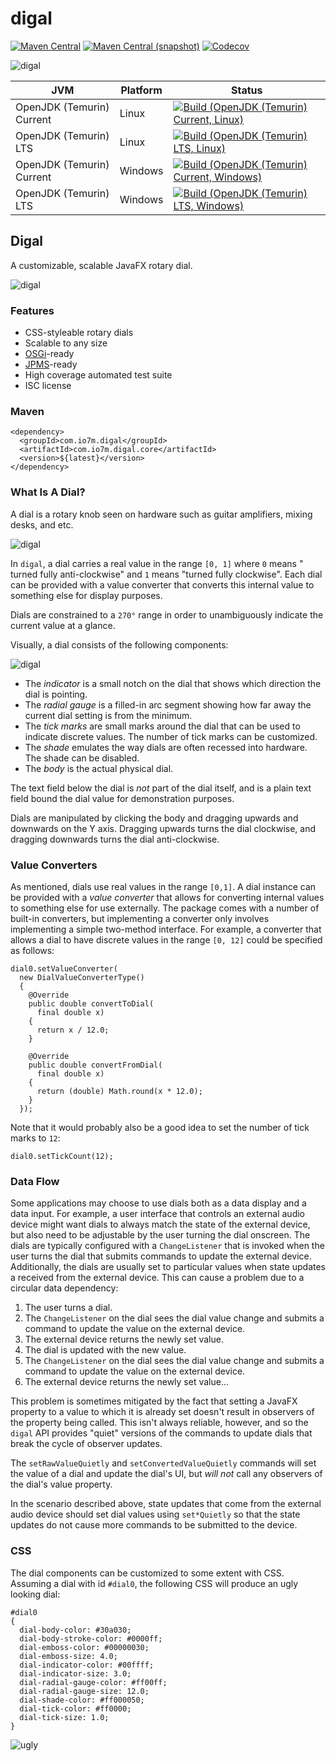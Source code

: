 digal
===

[![Maven Central](https://img.shields.io/maven-central/v/com.io7m.digal/com.io7m.digal.svg?style=flat-square)](http://search.maven.org/#search%7Cga%7C1%7Cg%3A%22com.io7m.digal%22)
[![Maven Central (snapshot)](https://img.shields.io/nexus/s/https/s01.oss.sonatype.org/com.io7m.digal/com.io7m.digal.svg?style=flat-square)](https://s01.oss.sonatype.org/content/repositories/snapshots/com/io7m/digal/)
[![Codecov](https://img.shields.io/codecov/c/github/io7m/digal.svg?style=flat-square)](https://codecov.io/gh/io7m/digal)

![digal](./src/site/resources/digal.jpg?raw=true)

| JVM | Platform | Status |
|-----|----------|--------|
| OpenJDK (Temurin) Current | Linux | [![Build (OpenJDK (Temurin) Current, Linux)](https://img.shields.io/github/actions/workflow/status/io7m/digal/main.linux.temurin.current.yml)](https://github.com/io7m/digal/actions?query=workflow%3Amain.linux.temurin.current)|
| OpenJDK (Temurin) LTS | Linux | [![Build (OpenJDK (Temurin) LTS, Linux)](https://img.shields.io/github/actions/workflow/status/io7m/digal/main.linux.temurin.lts.yml)](https://github.com/io7m/digal/actions?query=workflow%3Amain.linux.temurin.lts)|
| OpenJDK (Temurin) Current | Windows | [![Build (OpenJDK (Temurin) Current, Windows)](https://img.shields.io/github/actions/workflow/status/io7m/digal/main.windows.temurin.current.yml)](https://github.com/io7m/digal/actions?query=workflow%3Amain.windows.temurin.current)|
| OpenJDK (Temurin) LTS | Windows | [![Build (OpenJDK (Temurin) LTS, Windows)](https://img.shields.io/github/actions/workflow/status/io7m/digal/main.windows.temurin.lts.yml)](https://github.com/io7m/digal/actions?query=workflow%3Amain.windows.temurin.lts)|

## Digal

A customizable, scalable JavaFX rotary dial.

![digal](src/site/resources/dial0.png)

### Features

* CSS-styleable rotary dials
* Scalable to any size
* [OSGi](http://www.osgi.org)-ready
* [JPMS](https://en.wikipedia.org/wiki/Java_Platform_Module_System)-ready
* High coverage automated test suite
* ISC license

### Maven

```
<dependency>
  <groupId>com.io7m.digal</groupId>
  <artifactId>com.io7m.digal.core</artifactId>
  <version>${latest}</version>
</dependency>
```

### What Is A Dial?

A dial is a rotary knob seen on hardware such as guitar amplifiers, mixing
desks, and etc.

![digal](src/site/resources/desk.jpg)

In `digal`, a dial carries a real value in the range `[0, 1]` where `0` means "
turned fully anti-clockwise" and `1` means "turned fully clockwise". Each dial
can be provided with a value converter that converts this internal value to
something else for display purposes.

Dials are constrained to a `270°` range in order to unambiguously indicate the
current value at a glance.

Visually, a dial consists of the following components:

![digal](src/site/resources/dial1.png)

* The _indicator_ is a small notch on the dial that shows which direction the
  dial is pointing.
* The _radial gauge_ is a filled-in arc segment showing how far away the current
  dial setting is from the minimum.
* The _tick marks_ are small marks around the dial that can be used to indicate
  discrete values. The number of tick marks can be customized.
* The _shade_ emulates the way dials are often recessed into hardware. The shade
  can be disabled.
* The _body_ is the actual physical dial.

The text field below the dial is _not_ part of the dial itself, and is a plain
text field bound the dial value for demonstration purposes.

Dials are manipulated by clicking the body and dragging upwards and downwards
on the Y axis. Dragging upwards turns the dial clockwise, and dragging downwards
turns the dial anti-clockwise.

### Value Converters

As mentioned, dials use real values in the range `[0,1]`. A dial instance
can be provided with a _value converter_ that allows for converting internal
values to something else for use externally. The package comes with a number
of built-in converters, but implementing a converter only involves implementing
a simple two-method interface. For example, a converter that allows a dial
to have discrete values in the range `[0, 12]` could be specified as follows:

```
dial0.setValueConverter(
  new DialValueConverterType()
  {
    @Override
    public double convertToDial(
      final double x)
    {
      return x / 12.0;
    }

    @Override
    public double convertFromDial(
      final double x)
    {
      return (double) Math.round(x * 12.0);
    }
  });
```

Note that it would probably also be a good idea to set the number of tick
marks to `12`:

```
dial0.setTickCount(12);
```

### Data Flow

Some applications may choose to use dials both as a data display and a data
input. For example, a user interface that controls an external audio device
might want dials to always match the state of the external device, but also
need to be adjustable by the user turning the dial onscreen. The dials are
typically configured with a `ChangeListener` that is invoked when the user
turns the dial that submits commands to update the external device. Additionally,
the dials are usually set to particular values when state updates a received
from the external device. This can cause a problem due to a circular data
dependency:

  1. The user turns a dial.
  2. The `ChangeListener` on the dial sees the dial value change and submits
     a command to update the value on the external device.
  3. The external device returns the newly set value.
  4. The dial is updated with the new value.
  5. The `ChangeListener` on the dial sees the dial value change and submits
     a command to update the value on the external device.
  6. The external device returns the newly set value...

This problem is sometimes mitigated by the fact that setting a JavaFX property
to a value to which it is already set doesn't result in observers of the
property being called. This isn't always reliable, however, and so the
`digal` API provides "quiet" versions of the commands to update dials that
break the cycle of observer updates.

The `setRawValueQuietly` and `setConvertedValueQuietly` commands will set
the value of a dial and update the dial's UI, but _will not_ call any observers
of the dial's value property.

In the scenario described above, state updates that come from the external
audio device should set dial values using `set*Quietly` so that the state
updates do not cause more commands to be submitted to the device.

### CSS

The dial components can be customized to some extent with CSS. Assuming
a dial with id `#dial0`, the following CSS will produce an ugly looking dial:

```
#dial0
{
  dial-body-color: #30a030;
  dial-body-stroke-color: #0000ff;
  dial-emboss-color: #00000030;
  dial-emboss-size: 4.0;
  dial-indicator-color: #00ffff;
  dial-indicator-size: 3.0;
  dial-radial-gauge-color: #ff00ff;
  dial-radial-gauge-size: 12.0;
  dial-shade-color: #ff000050;
  dial-tick-color: #ff0000;
  dial-tick-size: 1.0;
}
```

![ugly](com.io7m.digal.tests/src/test/resources/com/io7m/digal/tests/dial.png)

